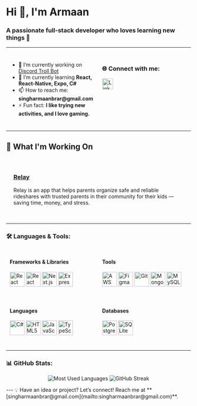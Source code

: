 <h1 align="left">Hi 👋, I'm Armaan</h1>
<h3 align="left">A passionate full-stack developer who loves learning new things 🌲</h3>

---

<div style="display: flex; justify-content: space-around; flex-wrap: wrap;">
  <div style="flex: 1; padding: 10px;">
    <ul>
      <li>🔭 I’m currently working on <a href="https://github.com/JustArmaan/trollbot" target="_blank">Discord Troll Bot</a></li>
      <li>🌱 I’m currently learning <strong>React, React-Native, Expo, C#</strong></li>
      <li>📫 How to reach me: <strong>singharmaanbrar@gmail.com</strong></li>
      <li>⚡ Fun fact: <strong>I like trying new activities, and I love gaming.</strong></li>
    </ul>
  </div>

  <div style="flex: 1; padding: 10px;">
    <h3>🌐 Connect with me:</h3>
    <p align="left">
      <a href="https://linkedin.com/in/justarmaan" target="_blank">
        <img src="https://img.shields.io/badge/LinkedIn-0A66C2?style=flat&logo=linkedin&logoColor=white" alt="LinkedIn" height="30"/>
      </a>
    </p>
  </div>
</div>

---

<h2 align="left">🚀 What I'm Working On</h2>

<div style="text-align: left; padding: 20px;">
  <h3><a href="https://relay.arspera.com/" target="_blank">Relay</a></h3>
  <p>
    Relay is an app that helps parents organize safe and reliable rideshares with trusted parents in their community for their kids — saving time, money, and stress.
  </p>
</div>

---

<h3>🛠️ Languages & Tools:</h3>

<div style="display: flex; flex-wrap: wrap; justify-content: space-evenly;">
  <div style="flex: 1; padding: 10px;">
    <h4>Frameworks & Libraries</h4>
    <p>
      <a href="https://reactjs.org/" target="_blank"><img src="https://img.shields.io/badge/-React-61DAFB?style=flat&logo=react&logoColor=black" alt="React" height="40" /></a>
      <a href="https://reactnative.dev/" target="_blank"><img src="https://img.shields.io/badge/-React_Native-61DAFB?style=flat&logo=react&logoColor=black" alt="React Native" height="40" /></a>
      <a href="https://nextjs.org/" target="_blank"><img src="https://img.shields.io/badge/-Next.js-000000?style=flat&logo=nextdotjs&logoColor=white" alt="Next.js" height="40" /></a>
      <a href="https://expressjs.com" target="_blank"><img src="https://img.shields.io/badge/-Express-000000?style=flat&logo=express&logoColor=white" alt="Express" height="40" /></a>
    </p>
  </div>

  <div style="flex: 1; padding: 10px;">
    <h4>Tools</h4>
    <p>
      <a href="https://aws.amazon.com" target="_blank"><img src="https://img.shields.io/badge/-AWS-232F3E?style=flat&logo=amazonaws&logoColor=white" alt="AWS" height="40" /></a>
      <a href="https://www.figma.com/" target="_blank"><img src="https://img.shields.io/badge/-Figma-F24E1E?style=flat&logo=figma&logoColor=white" alt="Figma" height="40" /></a>
      <a href="https://git-scm.com/" target="_blank"><img src="https://img.shields.io/badge/-Git-F05032?style=flat&logo=git&logoColor=white" alt="Git" height="40" /></a>
      <a href="https://www.mongodb.com/" target="_blank"><img src="https://img.shields.io/badge/-MongoDB-47A248?style=flat&logo=mongodb&logoColor=white" alt="MongoDB" height="40" /></a>
      <a href="https://www.mysql.com/" target="_blank"><img src="https://img.shields.io/badge/-MySQL-4479A1?style=flat&logo=mysql&logoColor=white" alt="MySQL" height="40" /></a>
    </p>
  </div>
</div>

<div style="display: flex; flex-wrap: wrap; justify-content: space-evenly;">
  <div style="flex: 1; padding: 10px;">
    <h4>Languages</h4>
    <p>
      <a href="https://www.w3schools.com/cs/" target="_blank"><img src="https://img.shields.io/badge/-C%23-239120?style=flat&logo=c-sharp&logoColor=white" alt="C#" height="40" /></a>
      <a href="https://www.w3.org/html/" target="_blank"><img src="https://img.shields.io/badge/-HTML5-E34F26?style=flat&logo=html5&logoColor=white" alt="HTML5" height="40" /></a>
      <a href="https://developer.mozilla.org/en-US/docs/Web/JavaScript" target="_blank"><img src="https://img.shields.io/badge/-JavaScript-F7DF1E?style=flat&logo=javascript&logoColor=black" alt="JavaScript" height="40" /></a>
      <a href="https://www.typescriptlang.org/" target="_blank"><img src="https://img.shields.io/badge/-TypeScript-3178C6?style=flat&logo=typescript&logoColor=white" alt="TypeScript" height="40" /></a>
    </p>
  </div>

  <div style="flex: 1; padding: 10px;">
    <h4>Databases</h4>
    <p>
      <a href="https://www.postgresql.org" target="_blank"><img src="https://img.shields.io/badge/-PostgreSQL-336791?style=flat&logo=postgresql&logoColor=white" alt="PostgreSQL" height="40" /></a>
      <a href="https://www.sqlite.org/" target="_blank"><img src="https://img.shields.io/badge/-SQLite-003B57?style=flat&logo=sqlite&logoColor=white" alt="SQLite" height="40" /></a>
    </p>
  </div>
</div>

---

<h3>📊 GitHub Stats:</h3>
<p align="center">
  <img src="https://github-readme-stats.vercel.app/api/top-langs?username=justarmaan&show_icons=true&locale=en&layout=compact" alt="Most Used Languages" />
  <img src="https://github-readme-streak-stats.herokuapp.com/?user=justarmaan&" alt="GitHub Streak" />
</p>
--- 
💡 Have an idea or project? Let’s connect! Reach me at **[singharmaanbrar@gmail.com](mailto:singharmaanbrar@gmail.com)**.
